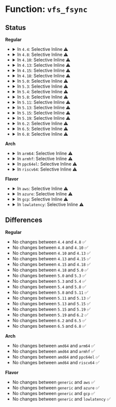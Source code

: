 # Function: <code>vfs_fsync</code>

## Status
<b>Regular</b>
<ul>
<li>
<details>
<summary>In <code>4.4</code>: Selective Inline ⚠️</summary>

```c
int vfs_fsync(struct file *file, int datasync);
```

**Collision:** Unique Global

**Inline:** Selective

**Transformation:** False

**Instances:**

```
In fs/sync.c (ffffffff81240640)
Location: fs/sync.c:207
Inline: True
Inline callers:
  - fs/sync.c:do_fsync
Direct callers:
  - drivers/block/loop.c:__loop_update_dio
  - drivers/block/loop.c:__loop_update_dio
  - drivers/block/loop.c:loop_queue_work
  - drivers/md/bitmap.c:bitmap_create
```
**Symbols:**

```
ffffffff81240640-ffffffff8124065e: vfs_fsync (STB_GLOBAL)
```
</details>
</li>
<li>
<details>
<summary>In <code>4.8</code>: Selective Inline ⚠️</summary>

```c
int vfs_fsync(struct file *file, int datasync);
```

**Collision:** Unique Global

**Inline:** Selective

**Transformation:** False

**Instances:**

```
In fs/sync.c (ffffffff812689c6)
Location: fs/sync.c:207
Inline: True
Inline callers:
  - fs/sync.c:do_fsync
Direct callers:
  - drivers/block/loop.c:loop_queue_work
  - drivers/block/loop.c:__loop_update_dio
  - drivers/block/loop.c:__loop_update_dio
  - drivers/md/bitmap.c:bitmap_create
```
**Symbols:**

```
ffffffff81268980-ffffffff8126899e: vfs_fsync (STB_GLOBAL)
```
</details>
</li>
<li>
<details>
<summary>In <code>4.10</code>: Selective Inline ⚠️</summary>

```c
int vfs_fsync(struct file *file, int datasync);
```

**Collision:** Unique Global

**Inline:** Selective

**Transformation:** False

**Instances:**

```
In fs/sync.c (ffffffff8127b9e6)
Location: fs/sync.c:208
Inline: True
Inline callers:
  - fs/sync.c:do_fsync
Direct callers:
  - drivers/block/loop.c:loop_queue_work
  - drivers/block/loop.c:__loop_update_dio
  - drivers/block/loop.c:__loop_update_dio
  - drivers/md/bitmap.c:bitmap_create
```
**Symbols:**

```
ffffffff8127b9a0-ffffffff8127b9be: vfs_fsync (STB_GLOBAL)
```
</details>
</li>
<li>
<details>
<summary>In <code>4.13</code>: Selective Inline ⚠️</summary>

```c
int vfs_fsync(struct file *file, int datasync);
```

**Collision:** Unique Global

**Inline:** Selective

**Transformation:** False

**Instances:**

```
In fs/sync.c (ffffffff81288d76)
Location: fs/sync.c:208
Inline: True
Inline callers:
  - fs/sync.c:do_fsync
Direct callers:
  - drivers/block/loop.c:loop_queue_work
  - drivers/block/loop.c:__loop_update_dio
  - drivers/block/loop.c:__loop_update_dio
  - drivers/md/bitmap.c:bitmap_create
```
**Symbols:**

```
ffffffff81288d30-ffffffff81288d4e: vfs_fsync (STB_GLOBAL)
```
</details>
</li>
<li>
<details>
<summary>In <code>4.15</code>: Selective Inline ⚠️</summary>

```c
int vfs_fsync(struct file *file, int datasync);
```

**Collision:** Unique Global

**Inline:** Selective

**Transformation:** False

**Instances:**

```
In fs/sync.c (ffffffff812ab8b6)
Location: fs/sync.c:209
Inline: True
Inline callers:
  - fs/sync.c:do_fsync
Direct callers:
  - drivers/block/loop.c:loop_queue_work
  - drivers/block/loop.c:__loop_update_dio
  - drivers/block/loop.c:__loop_update_dio
  - drivers/md/md-bitmap.c:bitmap_create
```
**Symbols:**

```
ffffffff812ab870-ffffffff812ab88e: vfs_fsync (STB_GLOBAL)
```
</details>
</li>
<li>
<details>
<summary>In <code>4.18</code>: Selective Inline ⚠️</summary>

```c
int vfs_fsync(struct file *file, int datasync);
```

**Collision:** Unique Global

**Inline:** Selective

**Transformation:** False

**Instances:**

```
In fs/sync.c (ffffffff812d24f6)
Location: fs/sync.c:210
Inline: True
Inline callers:
  - fs/sync.c:do_fsync
Direct callers:
  - fs/aio.c:aio_fsync_work
  - fs/iomap.c:iomap_swapfile_activate
  - drivers/block/loop.c:loop_queue_work
  - drivers/block/loop.c:__loop_update_dio
  - drivers/block/loop.c:__loop_update_dio
  - drivers/md/md-bitmap.c:bitmap_create
```
**Symbols:**

```
ffffffff812d24b0-ffffffff812d24ce: vfs_fsync (STB_GLOBAL)
```
</details>
</li>
<li>
<details>
<summary>In <code>5.0</code>: Selective Inline ⚠️</summary>

```c
int vfs_fsync(struct file *file, int datasync);
```

**Collision:** Unique Global

**Inline:** Selective

**Transformation:** False

**Instances:**

```
In fs/sync.c (ffffffff812e78d6)
Location: fs/sync.c:210
Inline: True
Inline callers:
  - fs/sync.c:do_fsync
Direct callers:
  - fs/aio.c:aio_fsync_work
  - fs/iomap.c:iomap_swapfile_activate
  - drivers/block/loop.c:loop_queue_work
  - drivers/block/loop.c:__loop_update_dio
  - drivers/block/loop.c:__loop_update_dio
  - drivers/md/md-bitmap.c:md_bitmap_create
```
**Symbols:**

```
ffffffff812e7890-ffffffff812e78ae: vfs_fsync (STB_GLOBAL)
```
</details>
</li>
<li>
<details>
<summary>In <code>5.3</code>: Selective Inline ⚠️</summary>

```c
int vfs_fsync(struct file *file, int datasync);
```

**Collision:** Unique Global

**Inline:** Selective

**Transformation:** False

**Instances:**

```
In fs/sync.c (ffffffff81306186)
Location: fs/sync.c:210
Inline: True
Inline callers:
  - fs/sync.c:do_fsync
Direct callers:
  - fs/aio.c:aio_fsync_work
  - fs/iomap/swapfile.c:iomap_swapfile_activate
  - drivers/block/loop.c:loop_queue_work
  - drivers/block/loop.c:__loop_update_dio
  - drivers/block/loop.c:__loop_update_dio
  - drivers/md/md-bitmap.c:md_bitmap_create
```
**Symbols:**

```
ffffffff81306140-ffffffff8130615e: vfs_fsync (STB_GLOBAL)
```
</details>
</li>
<li>
<details>
<summary>In <code>5.4</code>: Selective Inline ⚠️</summary>

```c
int vfs_fsync(struct file *file, int datasync);
```

**Collision:** Unique Global

**Inline:** Selective

**Transformation:** False

**Instances:**

```
In fs/sync.c (ffffffff81319206)
Location: fs/sync.c:210
Inline: True
Inline callers:
  - fs/sync.c:do_fsync
Direct callers:
  - fs/aio.c:aio_fsync_work
  - fs/iomap/swapfile.c:iomap_swapfile_activate
  - drivers/block/loop.c:loop_queue_work
  - drivers/block/loop.c:__loop_update_dio
  - drivers/block/loop.c:__loop_update_dio
  - drivers/md/md-bitmap.c:md_bitmap_create
```
**Symbols:**

```
ffffffff813191c0-ffffffff813191de: vfs_fsync (STB_GLOBAL)
```
</details>
</li>
<li>
<details>
<summary>In <code>5.8</code>: Selective Inline ⚠️</summary>

```c
int vfs_fsync(struct file *file, int datasync);
```

**Collision:** Unique Global

**Inline:** Selective

**Transformation:** False

**Instances:**

```
In fs/sync.c (ffffffff81352fd3)
Location: fs/sync.c:213
Inline: True
Inline callers:
  - fs/sync.c:__ia32_sys_fdatasync
  - fs/sync.c:__x64_sys_fdatasync
  - fs/sync.c:__ia32_sys_fsync
  - fs/sync.c:__x64_sys_fsync
Direct callers:
  - fs/aio.c:aio_fsync_work
  - fs/iomap/swapfile.c:iomap_swapfile_activate
  - drivers/block/loop.c:do_req_filebacked
  - drivers/block/loop.c:__loop_update_dio
  - drivers/md/md-bitmap.c:md_bitmap_create
```
**Symbols:**

```
ffffffff81353040-ffffffff813530b9: vfs_fsync (STB_GLOBAL)
```
</details>
</li>
<li>
<details>
<summary>In <code>5.11</code>: Selective Inline ⚠️</summary>

```c
int vfs_fsync(struct file *file, int datasync);
```

**Collision:** Unique Global

**Inline:** Selective

**Transformation:** False

**Instances:**

```
In fs/sync.c (ffffffff8135f8b3)
Location: fs/sync.c:213
Inline: True
Inline callers:
  - fs/sync.c:__ia32_sys_fdatasync
  - fs/sync.c:__x64_sys_fdatasync
  - fs/sync.c:__ia32_sys_fsync
  - fs/sync.c:__x64_sys_fsync
Direct callers:
  - fs/aio.c:aio_fsync_work
  - fs/iomap/swapfile.c:iomap_swapfile_activate
  - drivers/block/loop.c:do_req_filebacked
  - drivers/block/loop.c:__loop_update_dio
  - drivers/md/md-bitmap.c:md_bitmap_create
```
**Symbols:**

```
ffffffff8135f920-ffffffff8135f999: vfs_fsync (STB_GLOBAL)
```
</details>
</li>
<li>
<details>
<summary>In <code>5.13</code>: Selective Inline ⚠️</summary>

```c
int vfs_fsync(struct file *file, int datasync);
```

**Collision:** Unique Global

**Inline:** Selective

**Transformation:** False

**Instances:**

```
In fs/sync.c (ffffffff81366522)
Location: fs/sync.c:212
Inline: True
Inline callers:
  - fs/sync.c:__ia32_sys_fdatasync
  - fs/sync.c:__x64_sys_fdatasync
  - fs/sync.c:__ia32_sys_fsync
  - fs/sync.c:__x64_sys_fsync
Direct callers:
  - fs/aio.c:aio_fsync_work
  - fs/iomap/swapfile.c:iomap_swapfile_activate
  - drivers/block/loop.c:do_req_filebacked
  - drivers/block/loop.c:__loop_update_dio
  - drivers/md/md-bitmap.c:md_bitmap_create
```
**Symbols:**

```
ffffffff81366590-ffffffff81366609: vfs_fsync (STB_GLOBAL)
```
</details>
</li>
<li>
<details>
<summary>In <code>5.15</code>: Selective Inline ⚠️</summary>

```c
int vfs_fsync(struct file *file, int datasync);
```

**Collision:** Unique Global

**Inline:** Selective

**Transformation:** False

**Instances:**

```
In fs/sync.c (ffffffff813b4c92)
Location: fs/sync.c:213
Inline: True
Inline callers:
  - fs/sync.c:__ia32_sys_fdatasync
  - fs/sync.c:__x64_sys_fdatasync
  - fs/sync.c:__ia32_sys_fsync
  - fs/sync.c:__x64_sys_fsync
Direct callers:
  - fs/aio.c:aio_fsync_work
  - fs/iomap/swapfile.c:iomap_swapfile_activate
  - drivers/block/loop.c:do_req_filebacked
  - drivers/block/loop.c:__loop_update_dio
  - drivers/md/md-bitmap.c:md_bitmap_create
```
**Symbols:**

```
ffffffff813b4d00-ffffffff813b4d79: vfs_fsync (STB_GLOBAL)
```
</details>
</li>
<li>
<details>
<summary>In <code>5.19</code>: Selective Inline ⚠️</summary>

```c
int vfs_fsync(struct file *file, int datasync);
```

**Collision:** Unique Global

**Inline:** Selective

**Transformation:** False

**Instances:**

```
In fs/sync.c (ffffffff8143a256)
Location: fs/sync.c:200
Inline: True
Inline callers:
  - fs/sync.c:__ia32_sys_fdatasync
  - fs/sync.c:__x64_sys_fdatasync
  - fs/sync.c:__ia32_sys_fsync
  - fs/sync.c:__x64_sys_fsync
Direct callers:
  - fs/aio.c:aio_fsync_work
  - fs/iomap/swapfile.c:iomap_swapfile_activate
  - drivers/block/loop.c:do_req_filebacked
  - drivers/block/loop.c:__loop_update_dio
  - drivers/md/md-bitmap.c:md_bitmap_create
```
**Symbols:**

```
ffffffff8143a2d0-ffffffff8143a35f: vfs_fsync (STB_GLOBAL)
```
</details>
</li>
<li>
<details>
<summary>In <code>6.2</code>: Selective Inline ⚠️</summary>

```c
int vfs_fsync(struct file *file, int datasync);
```

**Collision:** Unique Global

**Inline:** Selective

**Transformation:** False

**Instances:**

```
In fs/sync.c (ffffffff814c8656)
Location: fs/sync.c:200
Inline: True
Inline callers:
  - fs/sync.c:__ia32_sys_fdatasync
  - fs/sync.c:__x64_sys_fdatasync
  - fs/sync.c:__ia32_sys_fsync
  - fs/sync.c:__x64_sys_fsync
Direct callers:
  - fs/aio.c:aio_fsync_work
  - fs/iomap/swapfile.c:iomap_swapfile_activate
  - drivers/block/loop.c:do_req_filebacked
  - drivers/block/loop.c:__loop_update_dio
  - drivers/md/md-bitmap.c:md_bitmap_create
```
**Symbols:**

```
ffffffff814c86e0-ffffffff814c876f: vfs_fsync (STB_GLOBAL)
```
</details>
</li>
<li>
<details>
<summary>In <code>6.5</code>: Selective Inline ⚠️</summary>

```c
int vfs_fsync(struct file *file, int datasync);
```

**Collision:** Unique Global

**Inline:** Selective

**Transformation:** False

**Instances:**

```
In fs/sync.c (ffffffff814fe886)
Location: fs/sync.c:200
Inline: True
Inline callers:
  - fs/sync.c:__ia32_sys_fdatasync
  - fs/sync.c:__x64_sys_fdatasync
  - fs/sync.c:__ia32_sys_fsync
  - fs/sync.c:__x64_sys_fsync
Direct callers:
  - fs/aio.c:aio_fsync_work
  - fs/iomap/swapfile.c:iomap_swapfile_activate
  - drivers/block/loop.c:do_req_filebacked
  - drivers/block/loop.c:__loop_update_dio
  - drivers/md/md-bitmap.c:md_bitmap_create
```
**Symbols:**

```
ffffffff814fe910-ffffffff814fe9a5: vfs_fsync (STB_GLOBAL)
```
</details>
</li>
<li>
<details>
<summary>In <code>6.8</code>: Selective Inline ⚠️</summary>

```c
int vfs_fsync(struct file *file, int datasync);
```

**Collision:** Unique Global

**Inline:** Selective

**Transformation:** False

**Instances:**

```
In fs/sync.c (ffffffff81533486)
Location: fs/sync.c:200
Inline: True
Inline callers:
  - fs/sync.c:__ia32_sys_fdatasync
  - fs/sync.c:__x64_sys_fdatasync
  - fs/sync.c:__ia32_sys_fsync
  - fs/sync.c:__x64_sys_fsync
Direct callers:
  - fs/aio.c:aio_fsync_work
  - fs/iomap/swapfile.c:iomap_swapfile_activate
  - drivers/block/loop.c:do_req_filebacked
  - drivers/block/loop.c:__loop_update_dio
  - drivers/md/md-bitmap.c:md_bitmap_create
```
**Symbols:**

```
ffffffff81533510-ffffffff815335a5: vfs_fsync (STB_GLOBAL)
```
</details>
</li>
</ul>
<b>Arch</b>
<ul>
<li>
<details>
<summary>In <code>arm64</code>: Selective Inline ⚠️</summary>

```c
int vfs_fsync(struct file *file, int datasync);
```

**Collision:** Unique Global

**Inline:** Selective

**Transformation:** False

**Instances:**

```
In fs/sync.c (ffff8000103d0214)
Location: fs/sync.c:210
Inline: True
Inline callers:
  - fs/sync.c:do_fsync
Direct callers:
  - fs/aio.c:aio_fsync_work
  - fs/iomap/swapfile.c:iomap_swapfile_activate
  - drivers/block/loop.c:loop_queue_work
  - drivers/block/loop.c:__loop_update_dio
  - drivers/block/loop.c:__loop_update_dio
  - drivers/md/md-bitmap.c:md_bitmap_create
```
**Symbols:**

```
ffff8000103d01a0-ffff8000103d01dc: vfs_fsync (STB_GLOBAL)
```
</details>
</li>
<li>
<details>
<summary>In <code>armhf</code>: Selective Inline ⚠️</summary>

```c
int vfs_fsync(struct file *file, int datasync);
```

**Collision:** Unique Global

**Inline:** Selective

**Transformation:** False

**Instances:**

```
In fs/sync.c (c05ab590)
Location: fs/sync.c:210
Inline: True
Inline callers:
  - fs/sync.c:do_fsync
Direct callers:
  - fs/aio.c:aio_fsync_work
  - fs/iomap/swapfile.c:iomap_swapfile_activate
  - drivers/block/loop.c:loop_queue_work
  - drivers/block/loop.c:__loop_update_dio
  - drivers/block/loop.c:__loop_update_dio
  - drivers/md/md-bitmap.c:md_bitmap_create
```
**Symbols:**

```
c05ab528-c05ab564: vfs_fsync (STB_GLOBAL)
```
</details>
</li>
<li>
<details>
<summary>In <code>ppc64el</code>: Selective Inline ⚠️</summary>

```c
int vfs_fsync(struct file *file, int datasync);
```

**Collision:** Unique Global

**Inline:** Selective

**Transformation:** False

**Instances:**

```
In fs/sync.c (c0000000004d284c)
Location: fs/sync.c:210
Inline: True
Inline callers:
  - fs/sync.c:do_fsync
Direct callers:
  - fs/aio.c:aio_fsync_work
  - fs/iomap/swapfile.c:iomap_swapfile_activate
  - drivers/block/loop.c:loop_queue_work
  - drivers/block/loop.c:__loop_update_dio
  - drivers/block/loop.c:__loop_update_dio
  - drivers/md/md-bitmap.c:md_bitmap_create
```
**Symbols:**

```
c0000000004d27e0-c0000000004d2804: vfs_fsync (STB_GLOBAL)
```
</details>
</li>
<li>
<details>
<summary>In <code>riscv64</code>: Selective Inline ⚠️</summary>

```c
int vfs_fsync(struct file *file, int datasync);
```

**Collision:** Unique Global

**Inline:** Selective

**Transformation:** False

**Instances:**

```
In fs/sync.c (ffffffe00028c504)
Location: fs/sync.c:210
Inline: True
Inline callers:
  - fs/sync.c:do_fsync
Direct callers:
  - fs/aio.c:aio_fsync_work
  - fs/iomap/swapfile.c:iomap_swapfile_activate
  - drivers/block/loop.c:loop_queue_work
  - drivers/block/loop.c:__loop_update_dio
  - drivers/block/loop.c:__loop_update_dio
  - drivers/md/md-bitmap.c:md_bitmap_create
```
**Symbols:**

```
ffffffe00028c49a-ffffffe00028c4d2: vfs_fsync (STB_GLOBAL)
```
</details>
</li>
</ul>
<b>Flavor</b>
<ul>
<li>
<details>
<summary>In <code>aws</code>: Selective Inline ⚠️</summary>

```c
int vfs_fsync(struct file *file, int datasync);
```

**Collision:** Unique Global

**Inline:** Selective

**Transformation:** False

**Instances:**

```
In fs/sync.c (ffffffff813117e6)
Location: fs/sync.c:210
Inline: True
Inline callers:
  - fs/sync.c:do_fsync
Direct callers:
  - fs/aio.c:aio_fsync_work
  - fs/iomap/swapfile.c:iomap_swapfile_activate
  - drivers/block/loop.c:loop_queue_work
  - drivers/block/loop.c:__loop_update_dio
  - drivers/block/loop.c:__loop_update_dio
  - drivers/md/md-bitmap.c:md_bitmap_create
```
**Symbols:**

```
ffffffff813117a0-ffffffff813117be: vfs_fsync (STB_GLOBAL)
```
</details>
</li>
<li>
<details>
<summary>In <code>azure</code>: Selective Inline ⚠️</summary>

```c
int vfs_fsync(struct file *file, int datasync);
```

**Collision:** Unique Global

**Inline:** Selective

**Transformation:** False

**Instances:**

```
In fs/sync.c (ffffffff813023f6)
Location: fs/sync.c:210
Inline: True
Inline callers:
  - fs/sync.c:do_fsync
Direct callers:
  - fs/aio.c:aio_fsync_work
  - fs/iomap/swapfile.c:iomap_swapfile_activate
  - drivers/block/loop.c:loop_queue_work
  - drivers/block/loop.c:__loop_update_dio
  - drivers/block/loop.c:__loop_update_dio
  - drivers/md/md-bitmap.c:md_bitmap_create
```
**Symbols:**

```
ffffffff813023b0-ffffffff813023ce: vfs_fsync (STB_GLOBAL)
```
</details>
</li>
<li>
<details>
<summary>In <code>gcp</code>: Selective Inline ⚠️</summary>

```c
int vfs_fsync(struct file *file, int datasync);
```

**Collision:** Unique Global

**Inline:** Selective

**Transformation:** False

**Instances:**

```
In fs/sync.c (ffffffff8130f5d6)
Location: fs/sync.c:210
Inline: True
Inline callers:
  - fs/sync.c:do_fsync
Direct callers:
  - fs/aio.c:aio_fsync_work
  - fs/iomap/swapfile.c:iomap_swapfile_activate
  - drivers/block/loop.c:loop_queue_work
  - drivers/block/loop.c:__loop_update_dio
  - drivers/block/loop.c:__loop_update_dio
  - drivers/md/md-bitmap.c:md_bitmap_create
```
**Symbols:**

```
ffffffff8130f590-ffffffff8130f5ae: vfs_fsync (STB_GLOBAL)
```
</details>
</li>
<li>
<details>
<summary>In <code>lowlatency</code>: Selective Inline ⚠️</summary>

```c
int vfs_fsync(struct file *file, int datasync);
```

**Collision:** Unique Global

**Inline:** Selective

**Transformation:** False

**Instances:**

```
In fs/sync.c (ffffffff81320dd6)
Location: fs/sync.c:210
Inline: True
Inline callers:
  - fs/sync.c:do_fsync
Direct callers:
  - fs/aio.c:aio_fsync_work
  - fs/iomap/swapfile.c:iomap_swapfile_activate
  - drivers/block/loop.c:loop_queue_work
  - drivers/block/loop.c:__loop_update_dio
  - drivers/block/loop.c:__loop_update_dio
  - drivers/md/md-bitmap.c:md_bitmap_create
```
**Symbols:**

```
ffffffff81320d90-ffffffff81320dae: vfs_fsync (STB_GLOBAL)
```
</details>
</li>
</ul>

## Differences
<b>Regular</b>
<ul>
<li>
No changes between <code>4.4</code> and <code>4.8</code> ✅
</li>
<li>
No changes between <code>4.8</code> and <code>4.10</code> ✅
</li>
<li>
No changes between <code>4.10</code> and <code>4.13</code> ✅
</li>
<li>
No changes between <code>4.13</code> and <code>4.15</code> ✅
</li>
<li>
No changes between <code>4.15</code> and <code>4.18</code> ✅
</li>
<li>
No changes between <code>4.18</code> and <code>5.0</code> ✅
</li>
<li>
No changes between <code>5.0</code> and <code>5.3</code> ✅
</li>
<li>
No changes between <code>5.3</code> and <code>5.4</code> ✅
</li>
<li>
No changes between <code>5.4</code> and <code>5.8</code> ✅
</li>
<li>
No changes between <code>5.8</code> and <code>5.11</code> ✅
</li>
<li>
No changes between <code>5.11</code> and <code>5.13</code> ✅
</li>
<li>
No changes between <code>5.13</code> and <code>5.15</code> ✅
</li>
<li>
No changes between <code>5.15</code> and <code>5.19</code> ✅
</li>
<li>
No changes between <code>5.19</code> and <code>6.2</code> ✅
</li>
<li>
No changes between <code>6.2</code> and <code>6.5</code> ✅
</li>
<li>
No changes between <code>6.5</code> and <code>6.8</code> ✅
</li>
</ul>
<b>Arch</b>
<ul>
<li>
No changes between <code>amd64</code> and <code>arm64</code> ✅
</li>
<li>
No changes between <code>amd64</code> and <code>armhf</code> ✅
</li>
<li>
No changes between <code>amd64</code> and <code>ppc64el</code> ✅
</li>
<li>
No changes between <code>amd64</code> and <code>riscv64</code> ✅
</li>
</ul>
<b>Flavor</b>
<ul>
<li>
No changes between <code>generic</code> and <code>aws</code> ✅
</li>
<li>
No changes between <code>generic</code> and <code>azure</code> ✅
</li>
<li>
No changes between <code>generic</code> and <code>gcp</code> ✅
</li>
<li>
No changes between <code>generic</code> and <code>lowlatency</code> ✅
</li>
</ul>
